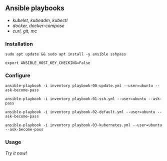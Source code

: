## Ansible playbooks

- *kubelet, kubeadm, kubectl*
- *docker, docker-compose*
- *curl, git, mc*

### Installation
```
sudo apt update && sudo apt install -y ansible sshpass
```
```
export ANSIBLE_HOST_KEY_CHECKING=False
```

### Configure
```
ansible-playbook -i inventory playbook-00-update.yml --user=ubuntu --ask-become-pass
```
```
ansible-playbook -i inventory playbook-01-ssh.yml --user=ubuntu --ask-pass
```
```
ansible-playbook -i inventory playbook-02-default.yml --user=ubuntu --ask-become-pass
```
```
ansible-playbook -i inventory playbook-03-kubernetes.yml --user=ubuntu --ask-become-pass
```

### Usage
*Try it now!*
